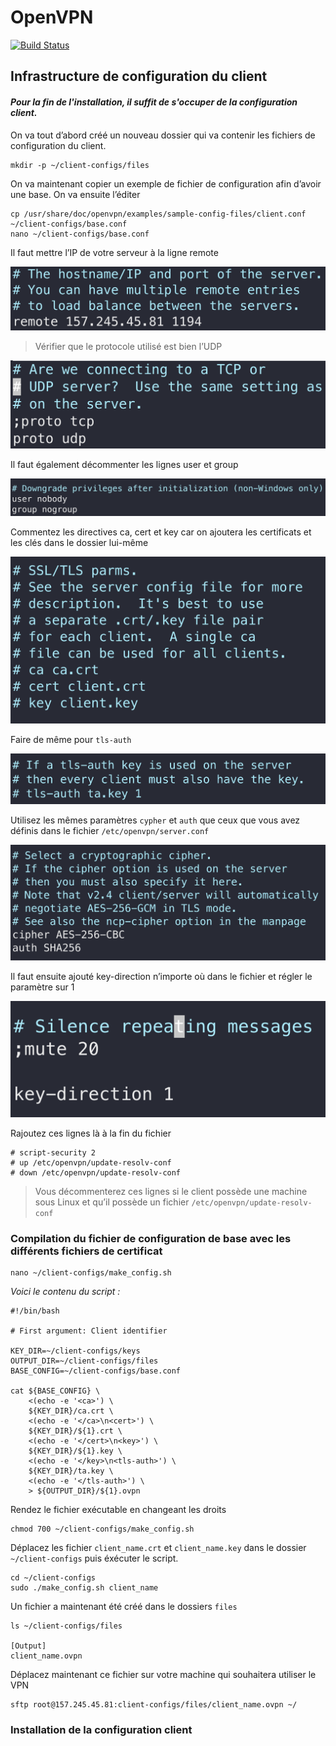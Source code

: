 # OpenVPN

[![Build Status](https://travis-ci.org/joemccann/dillinger.svg?branch=master)](https://travis-ci.org/joemccann/dillinger)

## Infrastructure de configuration du client

#### _Pour la fin de l'installation, il suffit de s'occuper de la configuration client._


On va tout d’abord créé un nouveau dossier qui va contenir les fichiers de configuration du client.

````shell
mkdir -p ~/client-configs/files
````
On va maintenant copier un exemple de fichier de configuration afin d’avoir une base. On va ensuite l’éditer

````shell
cp /usr/share/doc/openvpn/examples/sample-config-files/client.conf ~/client-configs/base.conf
nano ~/client-configs/base.conf
````

Il faut mettre l’IP de votre serveur à la ligne remote

![Remote](remote.png)

> Vérifier que le protocole utilisé est bien l’UDP

![Udp](udp.png)

Il faut également décommenter les lignes user et group

![Uncomment](uncomment.png)

Commentez les directives ca, cert et key car on ajoutera les certificats et les clés dans le dossier lui-même

![Comment](comment.png)

Faire de même pour ``tls-auth``

![Tls-auth](tls-auth.png)

Utilisez les mêmes paramètres ``cypher`` et ``auth`` que ceux que vous avez définis dans le fichier ``/etc/openvpn/server.conf``

![CypherxAuth](cypherxauth.png)

Il faut ensuite ajouté key-direction n’importe où dans le fichier et régler le paramètre sur 1

![KeyDirection](key-direction.png)

Rajoutez ces lignes là à la fin du fichier

````shell
# script-security 2
# up /etc/openvpn/update-resolv-conf
# down /etc/openvpn/update-resolv-conf
````

>Vous décommenterez ces lignes si le client possède une machine sous Linux et qu’il possède un fichier ``/etc/openvpn/update-resolv-conf``

### Compilation du fichier de configuration de base avec les différents fichiers de certificat

````shell
nano ~/client-configs/make_config.sh
````

_Voici le contenu du script :_

````shell
#!/bin/bash

# First argument: Client identifier

KEY_DIR=~/client-configs/keys
OUTPUT_DIR=~/client-configs/files
BASE_CONFIG=~/client-configs/base.conf

cat ${BASE_CONFIG} \
    <(echo -e '<ca>') \
    ${KEY_DIR}/ca.crt \
    <(echo -e '</ca>\n<cert>') \
    ${KEY_DIR}/${1}.crt \
    <(echo -e '</cert>\n<key>') \
    ${KEY_DIR}/${1}.key \
    <(echo -e '</key>\n<tls-auth>') \
    ${KEY_DIR}/ta.key \
    <(echo -e '</tls-auth>') \
    > ${OUTPUT_DIR}/${1}.ovpn
````

Rendez le fichier exécutable en changeant les droits

````shell
chmod 700 ~/client-configs/make_config.sh
````

Déplacez les fichier ``client_name.crt`` et ``client_name.key`` dans le dossier ``~/client-configs`` puis éxécuter le script.

````shell
cd ~/client-configs
sudo ./make_config.sh client_name
````

Un fichier a maintenant été créé dans le dossiers ``files``

````shell
ls ~/client-configs/files

[Output]
client_name.ovpn
````

Déplacez maintenant ce fichier sur votre machine qui souhaitera utiliser le VPN

````shell
sftp root@157.245.45.81:client-configs/files/client_name.ovpn ~/
````


### Installation de la configuration client